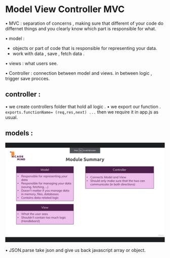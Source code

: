 # Model View Controller MVC

• MVC : separation of concerns , making sure that different of your code do differnet things and you clearly know which part is responsible for what.

• model :

- objects or part of code that is responsible for representing your data.
- work with data , save , fetch data .

• views : what users see.

• Controller : connection between model and views. in between logic , trigger save procces.

## controller :

• we create controllers folder that hold all logic .
• we export our function .
`exports.functionName= (req,res,next) ...`
then we require it in app.js as usual.

## models :

<img src="./mvc.png">

• JSON.parse take json and give us back javascript array or object.
